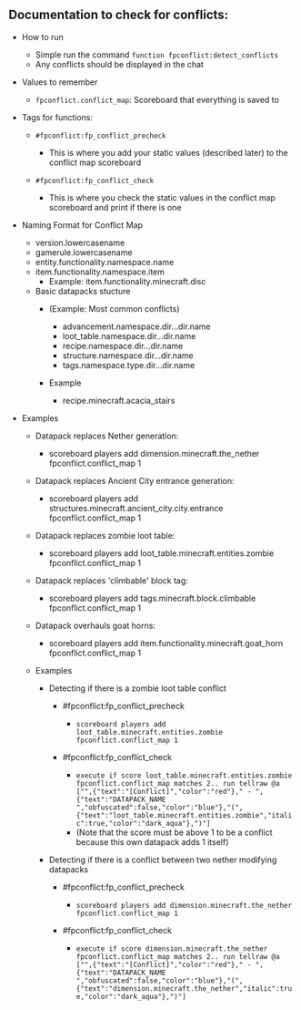 
## Documentation to check for conflicts:

- How to run
  - Simple run the command `function fpconflict:detect_conflicts`
  - Any conflicts should be displayed in the chat

- Values to remember
 
  - `fpconflict.conflict_map`: Scoreboard that everything is saved to

- Tags for functions:

  - `#fpconflict:fp_conflict_precheck`
    - This is where you add your static values (described later) to the conflict map scoreboard

  - `#fpconflict:fp_conflict_check`
    - This is where you check the static values in the conflict map scoreboard and print if there is one

- Naming Format for Conflict Map
  - version.lowercasename
  - gamerule.lowercasename
  - entity.functionality.namespace.name
  - item.functionality.namespace.item
    - Example: item.functionality.minecraft.disc
  - Basic datapacks stucture
    - (Example: Most common conflicts)
      - advancement.namespace.dir...dir.name
      - loot_table.namespace.dir...dir.name
      - recipe.namespace.dir...dir.name
      - structure.namespace.dir...dir.name
      - tags.namespace.type.dir...dir.name
        
    - Example
      - recipe.minecraft.acacia_stairs
      

- Examples
  - Datapack replaces Nether generation:
    - scoreboard players add dimension.minecraft.the_nether fpconflict.conflict_map 1
    
  - Datapack replaces Ancient City entrance generation:
    - scoreboard players add structures.minecraft.ancient_city.city.entrance fpconflict.conflict_map 1

  - Datapack replaces zombie loot table:
    - scoreboard players add loot_table.minecraft.entities.zombie fpconflict.conflict_map 1

  - Datapack replaces 'climbable' block tag:
    - scoreboard players add tags.minecraft.block.climbable fpconflict.conflict_map 1

  - Datapack overhauls goat horns:
    - scoreboard players add item.functionality.minecraft.goat_horn fpconflict.conflict_map 1

  - Examples
    - Detecting if there is a zombie loot table conflict
  
      - #fpconflict:fp_conflict_precheck
        - `scoreboard players add loot_table.minecraft.entities.zombie fpconflict.conflict_map 1`

      - #fpconflict:fp_conflict_check
        - `execute if score loot_table.minecraft.entities.zombie fpconflict.conflict_map matches 2.. run tellraw @a ["",{"text":"[Conflict]","color":"red"}," - ",{"text":"DATAPACK_NAME ","obfuscated":false,"color":"blue"},"(",{"text":"loot_table.minecraft.entities.zombie","italic":true,"color":"dark_aqua"},")"]`
        - (Note that the score must be above 1 to be a conflict because this own datapack adds 1 itself)


    - Detecting if there is a conflict between two nether modifying datapacks

      - #fpconflict:fp_conflict_precheck
        - `scoreboard players add dimension.minecraft.the_nether fpconflict.conflict_map 1`

      - #fpconflict:fp_conflict_check
        - `execute if score dimension.minecraft.the_nether fpconflict.conflict_map matches 2.. run tellraw @a ["",{"text":"[Conflict]","color":"red"}," - ",{"text":"DATAPACK_NAME ","obfuscated":false,"color":"blue"},"(",{"text":"dimension.minecraft.the_nether","italic":true,"color":"dark_aqua"},")"]`
